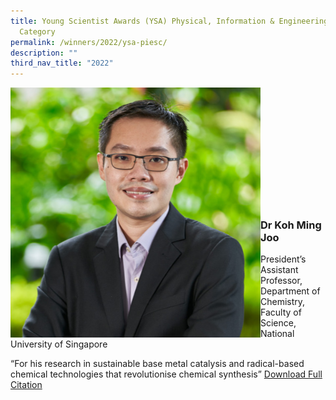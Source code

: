 ```yaml
---
title: Young Scientist Awards (YSA) Physical, Information & Engineering Sciences
  Category
permalink: /winners/2022/ysa-piesc/
description: ""
third_nav_title: "2022"
---
```

<img src="/images/Winners/2022/ysa-dr-koh-ming-joo.jpg" alt="Dr Koh Ming Joo" style="width:400px" align="left"/><br/><br/><br/><br/><br/><br/><br/><br/><br/><br/><br/>
### **Dr Koh Ming Joo**

President’s Assistant Professor, Department of Chemistry, Faculty of Science, National University of Singapore

“For his research in sustainable base metal catalysis and radical-based chemical technologies that revolutionise chemical synthesis”
[Download Full Citation](/files/Winners/2022/2022%20YSA%20Dr%20Koh%20Ming%20Joo.pdf)